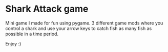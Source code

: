 # Shark Attack game
Mini game I made for fun using pygame.
3 different game mods where you control a shark and use your arrow keys to catch fish as many fish as possible in a time period. 

Enjoy :)
